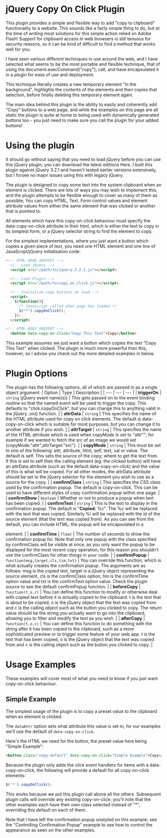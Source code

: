 # jQuery Copy On Click Plugin

This plugin provides a simple and flexible way to add "copy to clipboard" functionality to a website. This sounds like a fairly simple thing to do, but at the time of writing most solutions for this simple action relied on Adobe Flash! Support for clipboard access in web browsers is still tenuous for security reasons, so it can be kind of difficult to find a method that works well for you.

I have seen various different techniques in use around the web, and I have selected what seems to be the most portable and flexible technique, that of using the document.execCommand("copy"); call, and have encapsulated it in a plugin for ease of use and deployment.

This technique literally creates a new temporary element "in the background", highlights the contents of the elements and then copies that selection, before finally deleting this temporary element again.

The main idea behind this plugin is the ability to easily and coherently add "Copy" buttons to a web page, and while the examples on this page are all static the plugin is quite at home to being used with dynamically generated buttons too - you just need to make sure you call the plugin for your added buttons!

# Using the plugin

It should go without saying that you need to load jQuery before you can use this jQuery plugin; you can download the latest editions Here. I built this plugin against jQuery 3.2.1 and haven't tested earlier versions extensively, but I forsee no major issues using this with legacy jQuery.

The plugin is designed to copy some text into the system clipboard when an element is clicked. There are lots of ways you may wish to implement this, and the plugin attempts to be flexible enough to cover as many of them as possible; You can copy HTML, Text, Form control values and element attribute values from either the same element that was clicked or another that is pointed to.

All elements which have this copy-on-click behaviour must specify the data-copy-on-click attribute in their html, which is either the text to copy in its simplest form, or a jQuery selector string to find the element to copy.

For the simplest implementations, where you just want a button which copies a given piece of text, you need one HTML element and one line of JavaScript/jQuery initialisation code:

```html
<!-- HTML HEAD SNIPPET -->
  <!-- Load jQuery -->
  <script src="/path/to/jquery.3.2.1.js"></script>

  <!-- Load Plugin -->
  <script src="/path/to/copy_on_click.js"></script>

  <!-- Initialise copy buttons on load -->
  <script>
    $(function(){
      /* Javascript called when page has loaded */
      $("*").copyOnClick();
    });
  </script>

<!-- HTML BODY SNIPPET -->
  <button data-copy-on-click="Copy This Text">Copy</button>
```

This example assumes we just want a button which copies the text "Copy This Text" when clicked. The plugin is much more powerful than this, however, so I advise you check out the more detailed examples in below.

# Plugin Options

The plugin has the following options, all of which are passed in as a single object argument:
| Option | Type | Description |
| ---    | ---  | ---         |
| **triggerOn**     |	`string` (jQuery event name(s))	| This gets passed on to the event binding routine so that the named event will be used to trigger the copy. This defaults to "click.copyOnClick", but you can change this to anything valid in the jQuery .on() function. |
| **attrData**	    | `string`	| This specifies the name of the HTML attribute used for copy on click elements. The default is data-copy-on-click which is suitable for most purposes, but you can change it to another attribute if you wish. |
| **attrTarget**	  | `string`	| This specifies the name of the HTML attribute which is used when copyMode is set to "attr""; for example if we wanted to fetch the src of an image we would set {copyMode:"attr",attrTarget:"src"}. |
| **copyMode**	    | `string`	| This must be set to one of the following: attr, attribute, html, self, text, val or value. The default is self. This sets the source of the copy; where to get the text from. If this is set to self then the calling element (eg. the clicked button) will have an attrData attribute (such as the default data-copy-on-click) and the value of this is what will be copied. For all other modes, the attrData attribute should be set to the jQuery selector for the element you wish to use as a source for the copy. |
| **confirmClass**	| `string`	| This specifies the CSS class used by the confirmation popup. The default is copy-on-click. This can be used to have different styles of copy confirmation popup within one page. |
| **confirmShow**	  | `boolean`	| Whether or not to produce a popup when text has been copied. |
| **confirmText**	  | `string`	| This is the text to display in the confirmation popup. The default is "<b>Copied:</b> %c". The %c will be replaced with the text that was copied. Similarly %i will be replaced with the id of the source element (that the text was copied from). As you can see from the default, you can include HTML; the popup will be encapsulated in a <div> element. |
| **confirmTime**	  | `float`	| The number of seconds to show the confirmation popup for. Note that only one popup with the class specified by confirmClass will be visible at once, as you only want the popup to be displayed for the most recent copy operation; for this reason you shouldn't use the confirmClass for other things in your code. |
| **confirmPopup**	| `function(msg,target,cls,tim,txt)`	| You can override this function, which is what actually creates the confirmation popup. The arguments are as follows: msg is the copied text, target is a jQuery object representing the source element, cls is the confirmClass option, tim is the confirmTime option value and txt is the confirmText option value. Check the plugin source to see the default confirmPopup function. |
| **beforeCopy**	  | `function(t,o,c)` |	You can define this function to modify or otherwise deal with copied text before it is actually copied to the clipboard. t is the text that is about to be copied, o is the jQuery object that the text was copied from and c is the calling object such as the button you clicked to copy. The return value should be the string you actually want to go into the clipboard, allowing you to filter and modify the text as you wish. |
| **afterCopy**	    | `function(t,o,c)`	| You can define this function to do something with the string after it has been copied to the clipboard, such as a more sophisticated preview or to trigger some feature of your web app. t is the text that has been copied, o is the jQuery object that the text was copied from and c is the calling object such as the button you clicked to copy. |
  
# Usage Examples

These examples will cover most of what you need to know if you just want copy-on-click behaviour.
  
## Simple Example
  
The simplest usage of the plugin is to copy a preset value to the clipboard when an element is clicked.

The `dataAttr` option sets what attribute this value is set in; for our examples we'll use the default of `data-copy-on-click`.

Here's the HTML we need for the button, the preset value here being "Simple Example":

```html
<button class="copy-default" data-copy-on-click="Simple Example">Copy</button>
```
  
Because the plugin only adds the click event handlers for items with a data-copy-on-click, the following will provide a default for all copy-on-click elements:

```js
$('*').copyOnClick();
```
This works because we put this plugin call above all the others. Subsequent plugin calls will override any existing copy-on-click; you'll note that the other examples each have their own class selected instead of "*", overriding this default on each of them.

Note that I have left the confirmation popup unstyled on this example; see the "Controlling Confirmation Popup" example to see how to control the appearance as seen on the other examples.
